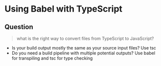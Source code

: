 # Using Babel with TypeScript

## Question
> what is the right way to convert files from TypeScript to JavaScript?

- Is your build output mostly the same as your source input files? Use tsc
- Do you need a build pipeline with multiple potential outputs? Use babel for transpiling and tsc for type checking
